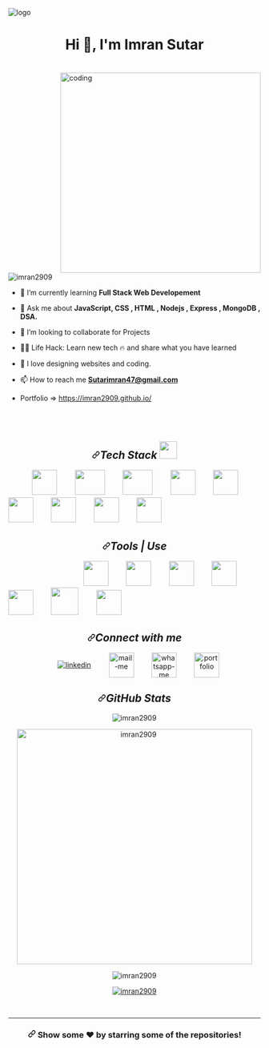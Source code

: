 ![logo](https://www.canva.com/design/DAGOkVG6i6s/q7hxi1wyUQ8t-1qh1VMDFQ/view?utm_content=DAGOkVG6i6s&utm_campaign=designshare&utm_medium=link&utm_source=editor)
<h1 align="center">Hi 👋, I'm Imran Sutar</h1>
<h3 align="center"> 
  <img src="https://camo.githubusercontent.com/fffe3693d44b6b05cb4b79cdf000a8094f38eafdb1b3ab1d3e05eacc60ba6fbd/68747470733a2f2f726561646d652d747970696e672d7376672e6865726f6b756170702e636f6d3f666f6e743d636f6d666f7274616126636f6c6f723d3031364545412673697a653d32342677696474683d353030266c696e65733d43757272656e746c792b4c6561726e696e672b46756c6c2d537461636b2b5765622b446576656c6f706d656e743b4f70656e2d536f757263652b446576656c6f7065723b4e6963652b746f2b6d6565742b796f752e2e2e" alt="" style="margin-left: -340px; font-size: 22px;">

  
</h3>

<img align="right" alt="coding" width="400px" style="margin-left:50px" src="https://i.pinimg.com/originals/e1/f3/41/e1f3413bf5036045713341394f617225.gif">

<p align="left"> <img src="https://komarev.com/ghpvc/?username=imran2909&label=Profile%20views&color=0e75b6&style=flat" alt="imran2909" /> </p>


- 🌱 I’m currently learning **Full Stack Web Developement**

- 💬 Ask me about **JavaScript, CSS , HTML , Nodejs , Express , MongoDB , DSA.**

- 👯 I’m looking to collaborate for Projects

- 👨‍💻 Life Hack: Learn new tech 🔥 and share what you have learned

- 💓 I love designing websites and coding.

- 📫 How to reach me **Sutarimran47@gmail.com**

- Portfolio => https://imran2909.github.io/

<br><br>


<h2 align="center" dir="auto"><a id="user-content-tech-stack-" class="anchor" aria-hidden="true" href="#tech-stack-"><svg class="octicon octicon-link" viewBox="0 0 16 16" version="1.1" width="16" height="16" aria-hidden="true"><path fill-rule="evenodd" d="M7.775 3.275a.75.75 0 001.06 1.06l1.25-1.25a2 2 0 112.83 2.83l-2.5 2.5a2 2 0 01-2.83 0 .75.75 0 00-1.06 1.06 3.5 3.5 0 004.95 0l2.5-2.5a3.5 3.5 0 00-4.95-4.95l-1.25 1.25zm-4.69 9.64a2 2 0 010-2.83l2.5-2.5a2 2 0 012.83 0 .75.75 0 001.06-1.06 3.5 3.5 0 00-4.95 0l-2.5 2.5a3.5 3.5 0 004.95 4.95l1.25-1.25a.75.75 0 00-1.06-1.06l-1.25 1.25a2 2 0 01-2.83 0z"></path></svg></a><i>Tech Stack <a target="_blank" rel="noopener noreferrer nofollow" href="https://camo.githubusercontent.com/beb64ff21c883e318e4f5db5231c2ba4175705bea1c9249e82a41ab375db4f75/68747470733a2f2f6d65646961322e67697068792e636f6d2f6d656469612f51737347456d706b79454f684243623765312f67697068792e6769663f6369643d656366303565343761306e336769316266716e74716d6f62386739616964316f796a327772336473336d67373030626c267269643d67697068792e676966"><img src="https://camo.githubusercontent.com/beb64ff21c883e318e4f5db5231c2ba4175705bea1c9249e82a41ab375db4f75/68747470733a2f2f6d65646961322e67697068792e636f6d2f6d656469612f51737347456d706b79454f684243623765312f67697068792e6769663f6369643d656366303565343761306e336769316266716e74716d6f62386739616964316f796a327772336473336d67373030626c267269643d67697068792e676966" width="35" style="max-width: 100%;"></a></i></h2>
<div style="margin: 0px auto; display: inline;">  &nbsp; &nbsp;   &nbsp; &nbsp; &nbsp; &nbsp;  <img src="https://encrypted-tbn0.gstatic.com/images?q=tbn:ANd9GcTTP_RBWniG6RLuxBFaaQFguZB9ycs_w6Xbjw&usqp=CAU" style="width: 50px;" alt="">
 &nbsp; &nbsp; &nbsp; &nbsp;  <img src="https://cdn4.iconfinder.com/data/icons/social-media-logos-6/512/121-css3-512.png" style="width: 60px; height: 50px; margin-bottom: 5px;" alt="">
  &nbsp; &nbsp; &nbsp; &nbsp; <img src="https://upload.wikimedia.org/wikipedia/commons/thumb/3/38/HTML5_Badge.svg/800px-HTML5_Badge.svg.png" style="width: 60px; height: 50px; margin-bottom: 5px;" alt="">
  &nbsp; &nbsp; &nbsp; &nbsp; <img src="https://icons-for-free.com/iconfiles/png/512/js+library+long+shadow+nodejs+web+icon-1320184850167478047.png" style="width: 50px; height: 50px; margin-bottom: 5px;" alt="">
 &nbsp; &nbsp; &nbsp; &nbsp;  <img src="https://ih1.redbubble.net/image.438908244.6144/st,small,507x507-pad,600x600,f8f8f8.u2.jpg" style="width: 50px; height: 50px; margin-bottom: 5px;" alt="">
&nbsp; &nbsp; &nbsp; &nbsp;   <img src="https://cdn.iconscout.com/icon/free/png-256/mongodb-5-1175140.png" style="width: 50px; height: 50px; margin-bottom: 5px;" alt="">
&nbsp; &nbsp; &nbsp; &nbsp;   <img src="https://play-lh.googleusercontent.com/9zvNJHedNg_6lOdwcodODMVsyeHKxuTIpnbBzomRGGZAp_vKVXnd5SlF8XZcXyGYjQ" style="width: 50px; height: 50px; margin-bottom: 5px;" alt="">
 &nbsp; &nbsp; &nbsp; &nbsp;  <img src="https://obscureproblemsandgotchas.com/wp-content/uploads/2018/06/bootstrap-stack-e1530246058846.png" style="width: 50px; height: 50px; margin-bottom: 5px;" alt="">
 &nbsp; &nbsp; &nbsp; &nbsp;  <img src="https://encrypted-tbn0.gstatic.com/images?q=tbn:ANd9GcTJCTPT5iKGh1Fzcwyz4aOdD5hvqAfpphGQHw&usqp=CAU" style="width: 50px; height: 50px; margin-bottom: 5px;" alt="">
  

<br>
<h2 align="center" dir="auto"><a id="user-content-tech-stack-" class="anchor" aria-hidden="true" href="#tech-stack-"><svg class="octicon octicon-link" viewBox="0 0 16 16" version="1.1" width="16" height="16" aria-hidden="true"><path fill-rule="evenodd" d="M7.775 3.275a.75.75 0 001.06 1.06l1.25-1.25a2 2 0 112.83 2.83l-2.5 2.5a2 2 0 01-2.83 0 .75.75 0 00-1.06 1.06 3.5 3.5 0 004.95 0l2.5-2.5a3.5 3.5 0 00-4.95-4.95l-1.25 1.25zm-4.69 9.64a2 2 0 010-2.83l2.5-2.5a2 2 0 012.83 0 .75.75 0 001.06-1.06 3.5 3.5 0 00-4.95 0l-2.5 2.5a3.5 3.5 0 004.95 4.95l1.25-1.25a.75.75 0 00-1.06-1.06l-1.25 1.25a2 2 0 01-2.83 0z"></path></svg></a><i>Tools | Use</i></h2>
<div style="margin: 0px auto; display: inline;">  &nbsp; &nbsp;  &nbsp; &nbsp; &nbsp; &nbsp;  &nbsp; &nbsp; &nbsp; &nbsp;  &nbsp; &nbsp; &nbsp; &nbsp; &nbsp;   &nbsp; &nbsp; &nbsp; &nbsp; <img src="https://upload.wikimedia.org/wikipedia/commons/4/45/Notion_app_logo.png" style="width: 50px;" alt="">
    &nbsp; &nbsp;  &nbsp; &nbsp; <img src="https://git-scm.com/images/logos/downloads/Git-Icon-1788C.png" style="width: 50px;" alt="">
    &nbsp; &nbsp;  &nbsp; &nbsp; <img src="https://cdn-icons-png.flaticon.com/512/25/25231.png" style="width: 50px;" alt="">
    &nbsp; &nbsp;  &nbsp; &nbsp; <img src="https://cdn.freebiesupply.com/logos/large/2x/netlify-logo-png-transparent.png" style="width: 50px;" alt="">
    &nbsp; &nbsp;  &nbsp; &nbsp; <img src="https://code.visualstudio.com/assets/images/code-stable.png" style="width: 50px;" alt="">
    &nbsp; &nbsp;  &nbsp; &nbsp; <img src="https://cdn.worldvectorlogo.com/logos/postman.svg" style="width: 55px;" alt="">
    &nbsp; &nbsp;  &nbsp; &nbsp; <img src="https://avatars.githubusercontent.com/u/77067997?s=200&v=4" style="width: 50px;" alt="">
 <br>
  
  
    

  <h2 align="center" dir="auto"><a id="user-content-tech-stack-" class="anchor" aria-hidden="true" href="#tech-stack-"><svg class="octicon octicon-link" viewBox="0 0 16 16" version="1.1" width="16" height="16" aria-hidden="true"><path fill-rule="evenodd" d="M7.775 3.275a.75.75 0 001.06 1.06l1.25-1.25a2 2 0 112.83 2.83l-2.5 2.5a2 2 0 01-2.83 0 .75.75 0 00-1.06 1.06 3.5 3.5 0 004.95 0l2.5-2.5a3.5 3.5 0 00-4.95-4.95l-1.25 1.25zm-4.69 9.64a2 2 0 010-2.83l2.5-2.5a2 2 0 012.83 0 .75.75 0 001.06-1.06 3.5 3.5 0 00-4.95 0l-2.5 2.5a3.5 3.5 0 004.95 4.95l1.25-1.25a.75.75 0 00-1.06-1.06l-1.25 1.25a2 2 0 01-2.83 0z"></path></svg></a><i>Connect with me</i></h2>
 <p align="center" dir="auto">
              &nbsp;   &nbsp;  <a href="https://www.linkedin.com/in/imran-sutar-0a858425b/" rel="nofollow"><img align="center" src="https://camo.githubusercontent.com/1b3a98a6f9dc0b661fff8ca80b84338580750ffba882bd625efe869293d05307/68747470733a2f2f736b696c6c69636f6e732e6465762f69636f6e733f693d6c696e6b6564696e" alt="linkedin" data-canonical-src="https://skillicons.dev/icons?i=linkedin" style="max-width: 100%;"></a>
            &nbsp;   &nbsp;   &nbsp;   &nbsp;   <a title="sutarimran47@gmail.com" href="mailto:sutarimran47@gmail.com"><img align="center" src="https://camo.githubusercontent.com/70917cb7756d2e3f19d86872d89102269d6aed7115a7be64f29bbf1aed12baf9/68747470733a2f2f63646e2d69636f6e732d706e672e666c617469636f6e2e636f6d2f3132382f3838382f3838383835332e706e67" width="50px" alt="mail-me" data-canonical-src="https://cdn-icons-png.flaticon.com/128/888/888853.png" style="max-width: 100%;"></a>
            &nbsp;   &nbsp;   &nbsp;   &nbsp;  <a href="https://wa.me/919370093936" rel="nofollow"><img align="center" src="https://camo.githubusercontent.com/6590702cef8b9697656ce084d83381fa8a9de03b317fbef452288f00d1085b9a/68747470733a2f2f63646e2d69636f6e732d706e672e666c617469636f6e2e636f6d2f3132382f3733332f3733333538352e706e67" width="50px" alt="whatsapp-me" data-canonical-src="https://cdn-icons-png.flaticon.com/128/733/733585.png" style="max-width: 100%;"></a>
            &nbsp;   &nbsp;   &nbsp;   &nbsp;  <a href="https://github.com/Imran2909"><img align="center" src="https://user-images.githubusercontent.com/107247913/185736439-402f6025-1e63-4eb3-b770-aacd5e4b1386.png" width="50px" alt="portfolio" style="max-width: 100%;"></a>
        </p>
<p align="left">
</p>
  
  
  
  
  <h2 align="center" dir="auto"><a id="user-content-tech-stack-" class="anchor" aria-hidden="true" href="#tech-stack-"><svg class="octicon octicon-link" viewBox="0 0 16 16" version="1.1" width="16" height="16" aria-hidden="true"><path fill-rule="evenodd" d="M7.775 3.275a.75.75 0 001.06 1.06l1.25-1.25a2 2 0 112.83 2.83l-2.5 2.5a2 2 0 01-2.83 0 .75.75 0 00-1.06 1.06 3.5 3.5 0 004.95 0l2.5-2.5a3.5 3.5 0 00-4.95-4.95l-1.25 1.25zm-4.69 9.64a2 2 0 010-2.83l2.5-2.5a2 2 0 012.83 0 .75.75 0 001.06-1.06 3.5 3.5 0 00-4.95 0l-2.5 2.5a3.5 3.5 0 004.95 4.95l1.25-1.25a.75.75 0 00-1.06-1.06l-1.25 1.25a2 2 0 01-2.83 0z"></path></svg></a><i>GitHub Stats</i></h2>

   
<p  align="center" ><img   src="https://github-readme-stats.vercel.app/api?username=imran2909&show_icons=true&locale=en" alt="imran2909" /></p> 
<p  align="center" ><img style="width:470px" src="https://github-readme-stats.vercel.app/api/top-langs?username=imran2909&show_icons=true&locale=en&layout=compact" alt="imran2909" /></p> 
<p  align="center"><img  src="https://github-readme-streak-stats.herokuapp.com/?user=imran2909&" alt="imran2909" /></p>
          <p align="center"> <a href="https://github.com/ryo-ma/github-profile-trophy"><img src="https://github-profile-trophy.vercel.app/?username=imran2909" alt="imran2909" /></a> </p>

  <br><hr>
  
  <h3 align="center" dir="auto"><a id="user-content--show-some-️-by-starring-some-of-the-repositories" class="anchor" aria-hidden="true" href="#-show-some-️-by-starring-some-of-the-repositories"><svg class="octicon octicon-link" viewBox="0 0 16 16" version="1.1" width="16" height="16" aria-hidden="true"><path fill-rule="evenodd" d="M7.775 3.275a.75.75 0 001.06 1.06l1.25-1.25a2 2 0 112.83 2.83l-2.5 2.5a2 2 0 01-2.83 0 .75.75 0 00-1.06 1.06 3.5 3.5 0 004.95 0l2.5-2.5a3.5 3.5 0 00-4.95-4.95l-1.25 1.25zm-4.69 9.64a2 2 0 010-2.83l2.5-2.5a2 2 0 012.83 0 .75.75 0 001.06-1.06 3.5 3.5 0 00-4.95 0l-2.5 2.5a3.5 3.5 0 004.95 4.95l1.25-1.25a.75.75 0 00-1.06-1.06l-1.25 1.25a2 2 0 01-2.83 0z"></path></svg></a>
 Show some <g-emoji class="g-emoji" alias="heart" fallback-src="https://github.githubassets.com/images/icons/emoji/unicode/2764.png">❤️</g-emoji> by starring some of the repositories!
</h3>
     

